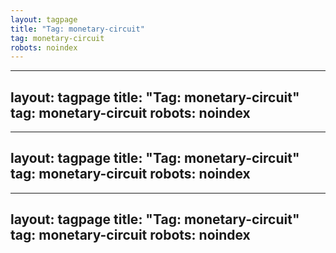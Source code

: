 ```yaml
---
layout: tagpage
title: "Tag: monetary-circuit"
tag: monetary-circuit
robots: noindex
---
```

---
layout: tagpage
title: "Tag: monetary-circuit"
tag: monetary-circuit
robots: noindex
---
---
layout: tagpage
title: "Tag: monetary-circuit"
tag: monetary-circuit
robots: noindex
---
---
layout: tagpage
title: "Tag: monetary-circuit"
tag: monetary-circuit
robots: noindex
---

